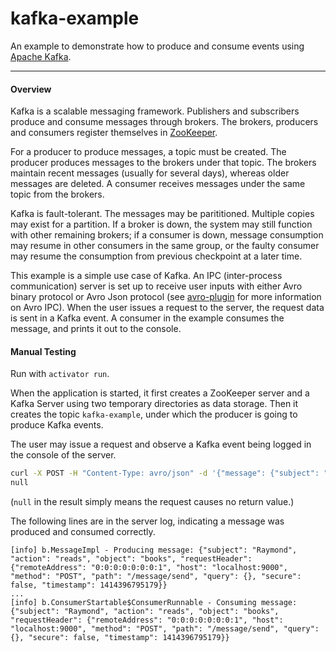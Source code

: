 kafka-example
=========
An example to demonstrate how to produce and consume events using [Apache Kafka](http://kafka.apache.org/).

---

#### Overview

Kafka is a scalable messaging framework. Publishers and subscribers produce and consume messages through brokers. The brokers, producers and consumers register themselves in [ZooKeeper](http://zookeeper.apache.org/).

For a producer to produce messages, a topic must be created. The producer produces messages to the brokers under that topic. The brokers maintain recent messages (usually for several days), whereas older messages are deleted. A consumer receives messages under the same topic from the brokers.

Kafka is fault-tolerant. The messages may be parititioned. Multiple copies may exist for a partition. If a broker is down, the system may still function with other remaining brokers; if a consumer is down, message consumption may resume in other consumers in the same group, or the faulty consumer may resume the consumption from previous checkpoint at a later time.

This example is a simple use case of Kafka. An IPC (inter-process communication) server is set up to receive user inputs with either Avro binary protocol or Avro Json protocol (see [avro-plugin](https://github.com/tfeng/play-examples/tree/master/avro-example) for more information on Avro IPC). When the user issues a request to the server, the request data is sent in a Kafka event. A consumer in the example consumes the message, and prints it out to the console.

#### Manual Testing

Run with ```activator run```.

When the application is started, it first creates a ZooKeeper server and a Kafka Server using two temporary directories as data storage. Then it creates the topic ```kafka-example```, under which the producer is going to produce Kafka events.

The user may issue a request and observe a Kafka event being logged in the console of the server.

```bash
curl -X POST -H "Content-Type: avro/json" -d '{"message": {"subject": "Raymond", "action": "reads", "object": "books"}}' http://localhost:9000/message/send
null
```

(```null``` in the result simply means the request causes no return value.)

The following lines are in the server log, indicating a message was produced and consumed correctly.

```
[info] b.MessageImpl - Producing message: {"subject": "Raymond", "action": "reads", "object": "books", "requestHeader": {"remoteAddress": "0:0:0:0:0:0:0:1", "host": "localhost:9000", "method": "POST", "path": "/message/send", "query": {}, "secure": false, "timestamp": 1414396795179}}
...
[info] b.ConsumerStartable$ConsumerRunnable - Consuming message: {"subject": "Raymond", "action": "reads", "object": "books", "requestHeader": {"remoteAddress": "0:0:0:0:0:0:0:1", "host": "localhost:9000", "method": "POST", "path": "/message/send", "query": {}, "secure": false, "timestamp": 1414396795179}}
```
